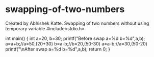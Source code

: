 # swapping-of-two-numbers
Created by Abhishek Katte. Swapping of two numbers without using temporary variable
#include<stdio.h>

int main()
{
   int a=20, b=30;
   printf("Before swap a=%d b=%d",a,b);
   a=a+b;//a=50,(20+30)
   b=a-b;//b=20,(50-30)
   a=a-b;//a=30,(50-20)
   printf("\nAfter swap a=%d b=%d",a,b);
   return 0;
}
